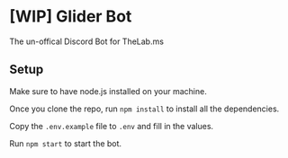 # [WIP] Glider Bot

The un-offical Discord Bot for TheLab.ms 

## Setup

Make sure to have node.js installed on your machine.

Once you clone the repo, run `npm install` to install all the dependencies.

Copy the `.env.example` file to `.env` and fill in the values.

Run `npm start` to start the bot.
